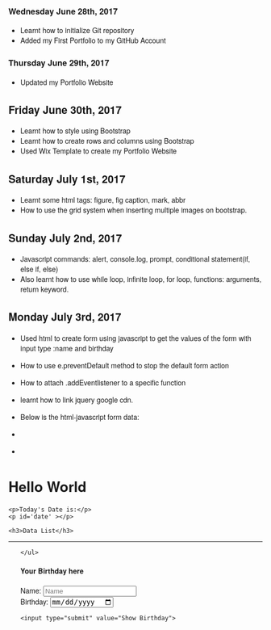 ### Wednesday June 28th, 2017

* Learnt how to initialize Git repository
* Added my First Portfolio to my GitHub Account 

### Thursday June 29th, 2017

* Updated my Portfolio Website

## Friday June 30th, 2017

* Learnt how to style using Bootstrap
* Learnt how to create rows and columns using Bootstrap
* Used Wix Template to create my Portfolio Website

## Saturday July 1st, 2017
* Learnt some html tags: figure, fig caption, mark, abbr
* How to use the grid system when inserting multiple images on bootstrap.


## Sunday July 2nd, 2017
* Javascript commands: alert, console.log, prompt, conditional statement(if, else if, else)
* Also learnt how to use while loop, infinite loop, for loop, functions: arguments, return keyword.

## Monday July 3rd, 2017
* Used html to create form using javascript to get the values of the form with input type :name and birthday
* How to use e.preventDefault method to stop the default form action
* How to attach .addEventlistener to a specific function
* learnt how to link jquery google cdn.
* Below is the html-javascript form data:

*  <!DOCTYPE html>
+ <html>
<head>
  <meta charset="utf-8">
  <title>SyncFiddle</title>
  <style>
    body {
      font-family: "Helvetica Neue", Helvetica, sans-serif;
    }
  </style>
  
 <script src="https://ajax.googleapis.com/ajax/libs/jquery/3.2.1/jquery.min.js"></script>
  
</head>
<body>
  
  <h1>Hello World</h1>

	<p>Today's Date is:</p>
	<p id='date' ></p>

  <p id="birthday"></p>
  

	<h3>Data List</h3>
  <hr />
	<ul id='dataList'>
  
	</ul>
  
  <h4>Your Birthday here</h4>
  <form id="bdayValidator">
    <label for="name">Name:</label>
    <input type="text" name="Name" id="name" placeholder="Name" required><br/>
<label for="bday">Birthday:</label>
    <input id="bday" type="date" required><br>
    
    <input type="submit" value="Show Birthday">
  </form>
  
  <script>
    
  function dateFunction(val) {
    return new Date();
  }
    
  function showBirthday(e) {
    e.preventDefault();
    var name = document.getElementById('name').value;
    var bday = document.getElementById('bday').value;
    console.log(bday, typeof (bday));
    document.getElementById('birthday').innerHTML = "Hello " + name + ", your birthday is: " + bday;
  }
    document.getElementById('bdayValidator').addEventListener('submit', showBirthday);
    
document.getElementById('date').innerHTML = dateFunction();

	// create show birthday button
	// attach a click event handler to the button
  // write the function
  // Prompt user for input
  // create a form
  // Add a name and date input
  // Add a submit button
  // Get data from name input
  // Get data from birthday input
  // Output data to html
  </script>
</body>
</html> 